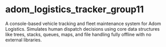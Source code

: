 # adom_logistics_tracker_group11
A console-based vehicle tracking and fleet maintenance system for Adom Logistics. Simulates human dispatch decisions using core data structures like trees, stacks, queues, maps, and file handling fully offline with no external libraries.
